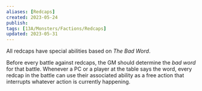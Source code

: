 ```yaml
---
aliases: [Redcaps]
created: 2023-05-24
publish: 
tags: [13A/Monsters/Factions/Redcaps]
updated: 2023-05-31
---
```


All redcaps have special abilities based on *The Bad Word*. 

Before every battle against redcaps, the GM should determine the *bad word* for that battle. Whenever a PC or a player at the table says the word, every redcap in the battle can use their associated ability as a free action that interrupts whatever action is currently happening.